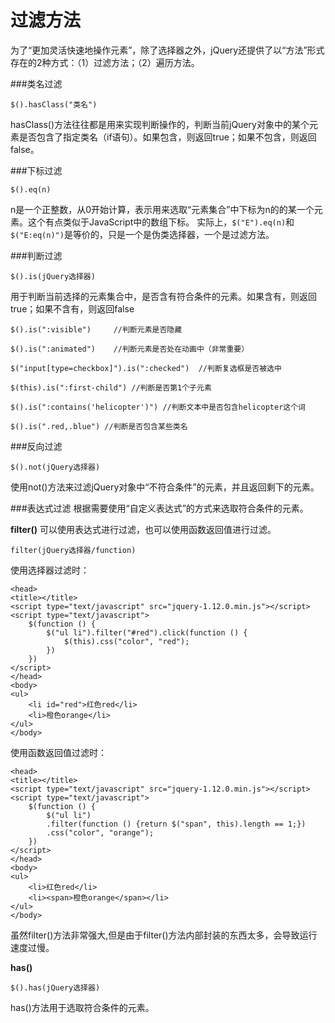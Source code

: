 过滤方法
===================

为了“更加灵活快速地操作元素”，除了选择器之外，jQuery还提供了以“方法”形式存在的2种方式：（1）过滤方法；（2）遍历方法。

###类名过滤

    $().hasClass("类名")
hasClass()方法往往都是用来实现判断操作的，判断当前jQuery对象中的某个元素是否包含了指定类名（if语句）。如果包含，则返回true；如果不包含，则返回false。

###下标过滤

    $().eq(n)
n是一个正整数，从0开始计算，表示用来选取“元素集合”中下标为n的的某一个元素。这个有点类似于JavaScript中的数组下标。
实际上，`$("E").eq(n)`和`$("E:eq(n)")`是等价的，只是一个是伪类选择器，一个是过滤方法。


###判断过滤

    $().is(jQuery选择器)

用于判断当前选择的元素集合中，是否含有符合条件的元素。如果含有，则返回true；如果不含有，则返回false


    $().is(":visible")     //判断元素是否隐藏

    $().is(":animated")    //判断元素是否处在动画中（非常重要）

    $("input[type=checkbox]").is(":checked")  //判断复选框是否被选中

    $(this).is(":first-child") //判断是否第1个子元素

    $().is(":contains('helicopter')") //判断文本中是否包含helicopter这个词

    $().is(".red,.blue") //判断是否包含某些类名

###反向过滤

    $().not(jQuery选择器)

使用not()方法来过滤jQuery对象中“不符合条件”的元素，并且返回剩下的元素。

###表达式过滤
根据需要使用“自定义表达式”的方式来选取符合条件的元素。

**filter()**
可以使用表达式进行过滤，也可以使用函数返回值进行过滤。
   
    filter(jQuery选择器/function)

使用选择器过滤时：

    <head>
    <title></title>
    <script type="text/javascript" src="jquery-1.12.0.min.js"></script>
    <script type="text/javascript">
        $(function () {
            $("ul li").filter("#red").click(function () {
                $(this).css("color", "red");
            })
        })
    </script>
    </head>
    <body>
    <ul>
        <li id="red">红色red</li>
        <li>橙色orange</li>
    </ul>
    </body>

使用函数返回值过滤时：

    <head>
    <title></title>
    <script type="text/javascript" src="jquery-1.12.0.min.js"></script>
    <script type="text/javascript">
        $(function () {
            $("ul li")
            .filter(function () {return $("span", this).length == 1;})
            .css("color", "orange");
        })
    </script>
    </head>
    <body>
    <ul>
        <li>红色red</li>
        <li><span>橙色orange</span></li>
    </ul>
    </body>
虽然filter()方法非常强大,但是由于filter()方法内部封装的东西太多，会导致运行速度过慢。

**has()**

    $().has(jQuery选择器)
has()方法用于选取符合条件的元素。
